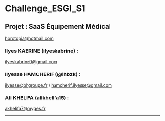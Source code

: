 # Challenge_ESGI_S1
## Projet : SaaS Équipement Médical  

horotopia@hotmail.com
### Ilyes KABRINE (ilyeskabrine) : 
ilyeskabrine0@gmail.com  
### Ilyesse HAMCHERIF (@ihbzk) : 
ilyesse@bhgroupe.fr / hamcherif.ilyesse@gmail.com
### Ali KHELIFA (alikhelifa15) : 
akhelifa7@myges.fr



***************** 
